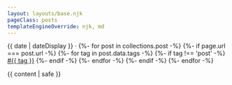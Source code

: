 ```yaml
---
layout: layouts/base.njk
pageClass: posts
templateEngineOverride: njk, md
---
```


<p class="date">
  <time datetime="{{ date }}">{{ date | dateDisplay }}</time> ·
  <span>
  {%- for post in collections.post -%}
    {%- if page.url === post.url -%}
      {%- for tag in post.data.tags -%}
        {%- if tag !== 'post' -%}
          <a href="/tags/{{ tag }}/">#{{ tag }}</a>
        {%- endif -%}
      {%- endfor -%}
    {%- endif -%}
  {%- endfor -%}
  </span>
</p>
<main>
  {{ content | safe }}
</main>
